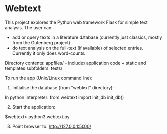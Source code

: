 # Webtext
This project explores the Python web framework Flask for simple text analysis. The user can:
- add or query texts in a literature database (currently just classics, mostly from the Gutenberg project) 
- do text analysis on the full-text (if available) of selected entries. Currently it only does word-counts.

Directory contents: 
appfiles/ - includes application code + static and templates subfolders.
tests/

To run the app (Unix/Linux command line):

1. Initialise the database (from "webtext" directory):

In python interpreter:
from webtext import init_db
init_db()


2. Start the application:

$webtext> python3 webtext.py


3. Point browser to: http://127.0.0.1:5000/
